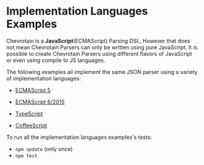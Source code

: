 # Implementation Languages Examples

Chevrotain is a **JavaScript**(ECMAScript) Parsing DSL, However that does not mean Chevrotain Parsers can only be written using
pure JavaScript. It is possible to create Chevrotain Parsers using different flavors of JavaScript or even using
compile to JS languages.

The following examples all implement the same JSON parser using a variety  of implementation languages:

* [ECMAScript 5](https://github.com/SAP/Chevrotain/blob/master/examples/implementation_languages/ecma5/ecma5_json.js)

* [ECMAScript 6/2015](https://github.com/SAP/Chevrotain/blob/master/examples/implementation_languages/ecma6/ecma6_json.js)

* [TypeScript](https://github.com/SAP/Chevrotain/blob/master/examples/implementation_languages/typescript/typescript_json.ts)

* [CoffeeScript](https://github.com/SAP/chevrotain/blob/master/examples/implementation_languages/coffeescript/coffeescript_json.coffee)


To run all the implementation languages examples's tests:
* ```npm update``` (only once)
* ```npm test```
